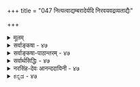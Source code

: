 +++
title = "047 नित्यत्वाद्यम्बरादेर्यदि निरवयवद्रव्यताद्यैः"

+++
<details><summary>मूलम्</summary>

नित्यत्वाद्यम्बरादेर्यदि निरवयवद्रव्यताद्यैः प्रसाध्यं कः स्याद्बाधो विपक्षे कथमिव निगमे वाधकेऽत्रानुमा स्यात् ।  
बाधस्सामान्यदृष्ट्या श्रुतिसमधिगते नैव कुत्रापि शक्यस्तेनामूर्तत्वलिङ्गान्न सृजति विमतो मूर्तमित्याद्यपास्तम् ॥ ४७ ॥
</details>

<details><summary>सर्वाङ्कषा - ४७</summary>

47. 

[[95]]

[ आकाशस्यानित्यत्वम् ] 

नित्यत्वाद्यम्बरादेर्यदि निरवयवद्रव्यताद्यैः प्रसाध्यम्, 

कः स्यात् बाधो विपक्षे, कथमिव निगमे बाधकेऽत्रानुमा स्यात् । बाधः सामान्यदृष्ट्या श्रुतिसमधिगते नैव कुत्रापि शक्यः 

तेनामूर्तत्वलिङ्गान्न सृजति विमतो मूर्तमित्याद्यपास्तम् ॥47॥ 



एवमाकाशस्य तुच्छत्वं निराकृत्य, आकाशे विद्यमानं विवादान्तरमप्याक्षिप्य समाधत्ते - नित्यत्वादीत्यादिना । **अम्बरादेः** = आकाशादेः, **निरवयवद्रव्यताद्यैः** = निरवयवद्रव्यत्वादिहेतुभिः, **नित्यत्वादि** = नित्यत्वादिकं यदि प्रसाध्यम् इष्टम् इति पूर्वपक्षसंग्रहः । नित्यत्वादीत्यत्रादिना विभुत्वग्रहणम् । 'आकाशो नित्यः, निरवयवद्रव्यत्वात्;’ 'आकाशः विभुः, निरवयवद्रव्यत्वात्' इत्यनुमानम् । अम्बरादेरित्यादिना मनसः ग्रहणम्, सिद्धान्ते मनसोऽपि जन्यत्वात् । द्रव्यताद्यैः इत्यत्राद्यपदेनामूर्तत्वादिग्रहणम् । यथायोग्यं पक्षसाध्यहेतवो योजनीयाः ॥ 

निराकरोति - कः स्यादित्यादिना । **विपक्षे** = **विपरीतपक्षे** = हेतोरप्रयोजकशङ्कायाम् बाधः कः **स्यात्** = वैपरीत्ये आपादिते बाधकतर्कः कः ? ' हेतुरस्तु साध्यं मा स्तु' इत्यप्रयोजकशङ्कायां कृतायां तद्वारकः, 'यदि हेतुः न स्यात्, तर्हि साध्यमपि न स्यात्' इति अनुकूलस्तर्कः प्रदर्शनीयः । यदि न शक्यते, तदा इदमनुमानमप्रमाणं स्यात् । प्रकृते, 'निरवयवद्रव्यत्वमस्तु नाम, नित्यत्वं मास्तु', अथवा 'विभुत्वं मास्तु' इति आपादनं विवक्षितम् । एवमापादिते, 'यदि नित्यत्वं न स्यात्, तर्हि निरवयवद्रव्यत्वमपि न स्यात्” इत्यनुकूलस्तर्कः वक्तव्यः । अत्रेष्टापत्तौ तादृशतर्कस्याभावात् उक्तानुमानमप्रयोजकम् । लोके हि सावयवं घटादि अनित्यम्, अविभु च दृष्टम्, तेन निरवयवं नित्यं स्यात्, नो चेत् निरवयवं न स्यात् इत्यस्त्यनुकूलस्तर्कः इत्यत्राह - कथमिवेत्यादि । **निगमे** = 'आकाशः संभूतः ' ( तै. आ. 1) इत्याकाशस्योत्पत्तिप्रतिपादके वेदे **बाधके** = उक्तानुमानस्य बाधके सति **अनुमा** = अनुमानं कथमिव **स्यात्** = प्रतिष्ठतं भवेत् । ' नरशिरः कपालं शुचि, प्राण्यङ्गत्वात्, शङ्खवत्' इत्यनुमानम्, 'स्पृष्ट्रा नरशिरोऽस्थ्यादि सवासा जलमाविशेत्' इत्यादि धर्मशास्त्रविरोधात् अप्रमाणं यथा, तथेदमपि । घटादिप्रतिदृष्टान्तः प्रदर्शितः किलेत्यत्राह - बाध इत्यादि । **श्रुतिसमधिगते** = वेदप्रतिपादिते विषये, **सामान्यदृष्ट्या** = लोकदृष्टसामान्याकारमादाय **बाधः** = श्रुत्यर्थबाधः कुत्रापि विषये नैव **शक्यः** = न वक्तुं शक्यः; श्रुतेः इतरसर्वप्रमाणापेक्षया बलवत्त्वात् । अतः श्रुत्या आकाशस्यानित्यत्वे सिद्धे तद्विरुद्धतयोक्तं अनुमानमप्रमाणम् । एवमेवान्यदपीति प्रदर्शयति - तेनेत्यादि । **तेन** = श्रुतिविरोधेनैव **अमूर्तत्वलिङ्गात्** = अमूर्तत्वहेतुना विमर्त - आकाशादि, **मूर्तम्** = वाय्वादि न सृजति - नोत्पादयति **इत्यादि** = इत्याद्यनुमानमपि **अपास्तम्** = निरस्तं द्रष्टव्यम् । ‘आकाशः न वाय्वाद्युपादानम्, अमूर्तत्वात्, मनोवत्' इत्यनुमानप्रयोगः । वायुस्तु मूर्तद्रव्यम् । आकाशं त्वमूर्तम् । अमूर्तात् मूर्तं कथमुत्पद्येतेत्याद्याक्षेपोऽपि 'आकाशाद्वायुः' इति वायोराकाशादुत्पत्तिप्रतिपादकश्रुत्या बाधितत्वादप्रमाणमित्यर्थः ॥ ४७ ॥
</details>


<details><summary>सर्वाङ्कषा-पाठान्तरम् - ४७</summary>

एवमाकाशस्य तुच्छत्वं निराकृत्य, आकाशे विद्यमानं विवादान्तरमप्याक्षिप्य समाधत्ते - नित्यत्वादीत्यादिना । अम्बरादेः = आकाशादेः, निरवयवद्रव्यताद्यैः = निरवयवद्रव्यत्वादिहेतुभिः, नित्यत्वादि = नित्यत्वादिकं यदि प्रसाध्यम्‌ इष्टम्‌ इति पूर्वपक्षसंग्रहः । नित्यत्वादीत्यत्रादिना विभुत्वग्रहणम्‌ । 'आकाशो नित्यः, निरवयवद्रव्यत्वात्‌;' 'आकाशः विभुः, निरवयवद्रव्यत्वात्‌' इत्यनुमानम्‌ । अम्बरादेरित्यादिना मनसः ग्रहणम्‌, सिद्धान्ते मनसोऽपि जन्यत्वात्‌ । द्रव्यताद्यैः इत्यत्राद्यपदेनामूर्तत्वादिग्रहणम्‌ । यथायोग्यं पक्षसाध्यहेतवो योजनीयाः ॥   
निराकरोति - कः स्यादित्यादिना । विपक्षे = विपरीतपक्षे = हेतोरप्रयोजकशङ्कायाम्‌ बाधः कः स्यात्‌ = वैपरीत्ये आपादिते बाधकतर्कः कः? 'हेतुरस्तु साध्यं मा स्तु' इत्यप्रयोजकशङ्कायां कृतायां तद्वारकः, 'यदि हेतुः न स्यात्‌, तर्हि साध्यमपि न स्यात्‌' इति अनुकूलस्तर्कः प्रदर्शनीयः । यदि न शक्यते, तदा इदमनुमानमप्रमाणं स्यात्‌ । प्रकृते, 'निरवयवद्रव्यत्वमस्तु नाम, नित्यत्वं मास्तु', अथवा 'विभुत्वं मास्तु' इति आपादनं विवक्षितम्‌ । एवमापादिते, 'यदि नित्यत्वं न स्यात्‌, तर्हि निरवयवद्रव्यत्वमपि न स्यात्‌' इत्यनुकूलस्तर्कः वक्तव्यः । अत्रेष्टापत्तौ तादृशतर्कस्याभावात्‌ उक्तानुमानमप्रयोजकम्‌ । लोके हि सावयवं घटादि अनित्यम्‌, अविभु च दृष्टम्‌, तेन निरवयवं नित्यं स्यात्‌, नो चेत्‌ निरवयवं न स्यात्‌ इत्यस्त्यनुकूलस्तर्कः इत्यत्राह - कथमिवेत्यादि । निगमे = 'आकाशः संभूतः' (तै.आ.१) इत्याकाशस्योत्पत्तिप्रतिपादके वेदे बाधके = उक्तानुमानस्य बाधके सति अनुमा = अनुमानं कथमिव स्यात्‌ = प्रतिष्ठितं भवेत्‌ । 'नरशिरः कपालं शुचि, प्राण्यङ्गत्वात्‌, शङ्खुवत्‌' इत्यनुमानम्‌, 'स्पष्टा नरशिरोऽस्थ्यादि सवासा जलमाविशेत्‌' इत्यादि धर्मशास्त्रविरोधात्‌ अप्रमाणं यथा, तथेदमपि । घटादिप्रतिदृष्टान्तः प्रदर्शितः किलेत्यत्राह - बाध इत्यादि । श्रुतिसमधिगते = वेदप्रतिपादिते विषये, सामान्यदृष्ट्या = लोकदृष्टसामान्याकारमादाय बाधः = श्रुत्यर्थबाधः कुत्रापि विषये नैव शक्यः = न वक्तुं शक्यः; श्रुतेः इतरसर्वप्रमाणापेक्षया बलवत्त्वात्‌ । अतः श्रुत्या आकाशस्यानित्यत्वे सिद्धे तद्विरुद्धतयोक्तं अनुमानमप्रमाणम्‌ । एवमेवान्यदपीति प्रदर्शयति - तेनेत्यादि । तेन = श्रुतिविरोधेनैव अमूर्तत्वलिङ्गात्‌ = अमूर्तत्वहेतुना विमतम् = आकाशादि, मूर्तम्‌ = वाय्वादि न सृजति = नोत्पादयति इत्यादि = इत्याद्यनुमानमपि अपास्तम्‌ = निरस्तं द्रष्टव्यम्‌ । आकाशः न वाय्वाद्युपादानम्‌, अमूर्तत्वात्‌, मनोवत्‌' इत्यनुमानप्रयोगः । वायुस्तु मूर्तद्रव्यम्‌ । आकाशं त्वमूर्तम्‌ । अमूर्तात्‌ मूर्तं कथमुत्पद्येतेत्याद्याक्षेपोऽपि 'आकाशाद्वायुः' इति वायोराकाशादुत्पत्तिप्रतिपादकश्रुत्या बाधितत्वादप्रमाणमित्यर्थः ॥ ४७ ॥
</details>


<details><summary>सर्वार्थसिद्धिः - ४७</summary>

सोऽयमाकाशस्सर्वव्यापी नित्यश्चेति वैशेषिकादयः । जैनास्तु तत्र लोकाकाशः अलोकाकाशश्चेति विभाग-मप्याहुः । मूलप्रकृतिर्विभ्वीति सांख्याः । मनो विभ्विति भाट्टाः । तेषां पक्ष सहेतुकमनुभाषते - नित्यत्वादीति ॥ नित्यत्वं व्यापित्वं च पृथक्साध्यम् । प्रत्येकं तयोरेते हेतवः - विगीतं नित्यं विभु च निरवयवत्वे सति महत्त्वात्, सर्वदा निष्पन्दत्वे सति महत्त्वात्, सर्वदा स्पर्शरहितद्रव्यत्वात् इत्यादयः ; निरवयवेन्द्रियग्राह्यगुणत्वादित्याकाशस्यैव ; ज्ञानासमवायिसंयोगाधारत्वात् इति मनस एव । एतेषां साधारणमप्रयोजकत्वमभिप्रेत्याह - कः स्यादिति । न ह्येतेषामनित्यत्वादौ किञ्चिदनिष्टं स्यात् ; स्वाच्छन्द्येनानिष्टकल्पने विपरीतकल्पनस्यापि शक्यत्वात् । अक्षोभ्यं दूषणान्तरमाह - कथमिवेति । येष्वनित्यत्वम् अविभुत्वं च सृष्ट्यादिवा[क्यै]दैस्तत्त्वान्तरावृतत्वादिवाक्यैश्च सिद्धं, तेषु तद्विरुद्धसाधनमागमबाधितमित्यर्थः । उक्तेषु च हेतुषु निरवयवत्वादिकं पञ्चीकरणवादिशास्त्रविरुद्धम् । सर्वदा स्पर्शरहितद्रव्यत्वादिति विभुत्वसाधने अणुत्वेन श्रुतिसिद्धैर्जीवैरनैकान्त्यम्, ज्ञानासमवायिसंयोगाधारत्वम् आत्ममनसोरसिद्धं च । ज्ञानद्रव्यत्वादेर्वक्ष्यमाणत्वात् ज्ञानावस्थानां चात्ममनस्संयोगासमवायिकारणकत्वाभावात् । किं चात्र नित्यत्वसाधनमाकाशदिद्रव्यपक्षीकारेण वा ? आकाशत्वाद्यवस्थापक्षीकारेण वा ? आद्ये सिद्धसाध्यता ; द्वितीये तु स्वानभ्युपगतपक्षीकारो न युक्तः । श्रुत्यैव तदङ्गीकारे तथैव बाधः । अनुमानेन श्रुतिबाधे तु हैतुकप्रलपैश्श्रुतिप्रमाणस्य निश्शेषोच्छेदप्रसङ्गमभिप्रेत्याह - बाध इति । प्रत्यक्षविरोधरहितानन्यपरश्रुत्या यथावदधिगतेऽर्थे येनकेनचित्सामान्यतोदृष्टेन बाधशङ्कायां श्रौतहिंसा न धर्मः हिंसात्वात् संमतवत्, विगीतमस्थि पवित्रम् अस्थित्वात् शङ्खवत् इत्यादेरपि प्रसङ्गः स्यादिति भावः । उक्तं दूषणं प्रस्तुते पक्षे साध्यान्तरविषयहेत्वन्तरेष्वपि दर्शयति - तेनेति । आकाशो न स्पर्शवदुपादानम् ; स्पर्शशून्यत्वात् । एवं वाय्वादिकमपि न तेजःप्रभृत्युपादानम् रूपशून्यत्वात् रसशून्यत्वात् इत्यनुमानजातं श्रुत्यादिविरोधा-दपास्तमित्यर्थः ॥ ४७ ॥ इत्याकाशादेरनित्यत्वाव्यापित्वादि ॥
</details>


<details><summary>नरसिंह-देवः आनन्ददायिनी - ४७</summary>

आकाशस्यावरणाभावमात्रत्वभङ्गः  
प्रसङ्गसंगतिमाह - सोऽयमिति ।  
पङ्कलिप्तं तृणं यद्वज्जले मग्नं तदत्यये ।  
ऊर्ध्वमुद्गच्छति तथा जन्तुः कर्मात्यये पुनः ॥  
ऊर्ध्वमाक्रमतेऽजस्रं लोकाकाशं विहाय सः ।  
सततोर्ध्वगतिर्मुक्तिरलोकाकाश ईरिता ॥  
व्यापि नित्यं द्विधाऽऽकाशमेकमेव विभज्यते । इत्युक्तपक्षमाह - जैनास्त्विति । लोकाकाशः - जन्तुसंचारविशिष्टाकाशः । तद्रहिताकाशः - अलोकाकाशः । मूलप्रकृतिरिति । उत्तरावधिराहित्यमाहुरित्यर्थः । आदिशब्दार्थमाह - व्यापित्वं चेति । आदिशब्देन हेतुविशेषणानि हेत्वन्तराणि च विवक्षितानीत्याह - एतो हेतव इत्यादिना । निरवयवत्व इति तावत्युक्ते गुणे व्यभिचारः, अतो महत्त्वादिति । तावताऽपि घटे व्यभिचारः, अत उक्तं - निरवयवेति । ननु महत्त्वं परिमाणविशेषः; तथाच परिमाणत्वमेव गुणादौ व्यभिचारवारकमिति विशेष्यांशो व्यर्थ इति चेन्न; महत्त्वस्य जातितया परिमाणत्वाघटिततया वैयर्थ्योक्त्ययोगात्; बहुत्वे साध्ये परमाणौ व्यभिचारवारकत्वाच्चेति भावः । सर्वदेति । निस्स्पन्दत्वं क्रियारहितत्वम् । कदाचित्कियारहिते घटादौ गुणादौ व्यभिचारवारणं विशेषणानां द्रष्टव्यम् । सर्वदेति । पूर्ववदेव विशेषणप्रयोजनं द्रष्टव्यम् । निरवयवेति । निरवयवेन्द्रियजन्यलौकिकप्रत्यक्षविषयगुणत्वादित्यर्थः । आकाशस्येति । आकाशपक्षकानुमानस्येत्यर्थः; मनस्यसंभवादिति भावः । एवमुत्तरत्रापि । अप्रयोजकत्वमेवोपपादयति - न ह्येतेषामिति । ननु नित्यत्वाद्यनभ्युपगमे निरवयवत्वे सति महत्त्वादिकं न स्यादिति विपक्षे बाध इत्यत्राह - स्वाच्छन्धेनेति । अप्रयोजकत्वेन तस्य प्रयोजकत्वाभाव उक्तः सत्यप्रयोजकज्यतिरेकापादनस्यैव विपक्षबाधकता यद्युच्येत तर्ह्यनित्यत्वाभावे साध्ये इन्द्रियग्राह्यगुणत्वं न स्यादित्यापादनेन विपरिवृत्तिप्रसङ्गादिति विपरिवृत्तापादनस्यापि सुवचत्वादित्यर्थः । सृष्ट्यादीत्यादिशब्देन प्रलयग्रहः । आवृतत्वादीत्यादिशब्देन प्रकृतेरप्युत्तरावविपरिच्छिन्नत्वप्रतिपादकवाक्यसंग्रहः । स्वरूपासिद्धिदूषणमप्याह - उक्तेष्विति । निरवयवत्वे पञ्चीकरणायोगादिति भावः । व्यभिचारमप्याह - सर्वदेति । व्याप्यत्वासिद्धिं स्वरूपासिद्धिं चाह - ज्ञानेति । ननु ज्ञानद्रव्यस्य नित्यत्वेऽपि तदवस्थानां च जन्यत्वात्तदसमवायिकारणसंयोगाधारत्वं विवक्षितमिति नासिद्धिरित्याह - ज्ञानावस्थाना त्विति । नन्वात्ममनस्संयोगस्य तदसमवायिकारणत्वाभावेऽपि ज्ञानद्रव्यमनस्संयोगोऽसमवायिकारणमस्तु; तथा स एव हेतुः, ज्ञानद्रव्यमेव दृष्टान्तोऽस्त्विति चेत्; आत्मज्ञानद्रव्यसंयोगो वा आवश्यकप्राणमनस्संयोगो वा असमवायिकारणमस्तु; मनस्संयोगः काराणमित्यत्र मानाभावात् । न च विनिगमकाभावात्सर्वेषां संयोगानामसमवायिकारणत्व; तथाच नासिद्धिरिति वाच्यम्; तर्हि व्यभिचारापातात् । इदं ज्ञानस्य अनित्यत्वाङ्गीकारेऽपि समानम् । वस्तुतस्तु समवायिकारणाभावादसमवायिकारणमेव नस्तीति ध्येयम् । द्वितीये त्विति । तथाच परस्याश्रयासिद्धिरपि दोष इति भावः । ननु प्रसाध्याङ्गस्याप्यनुमानस्य संभवान्न दोष इति चेन्मैवम्; अवस्थायाः प्रसाधनं नानुमानेन; लिङ्गाद्यभावात्; तथाच श्रुत्यैव वाच्यम् । तया जन्यत्वविनाशित्वबोधेनानित्यतयैव सिद्धेर्बाध इत्याह - श्रुत्यैवेति । ननु श्रुतेरेवानुमानतो बाधः किं न स्यादित्यत्राह - अनुमानेनेति । निश्शेषोच्छेदप्रसङ्गमेव दर्शयति - प्रत्यक्षेति । विगीतमिति । पवित्रत्वेन संदिग्धवनरास्थ्यादिकमित्यर्थः । साध्यान्तरविषयहेत्वन्तरं दर्शयति - आकाश इति । न स्पर्शवदिति । स्पर्शवतो वायोर्नोपादानमित्यर्थः । तेनामूर्तत्वलिङ्गान्न सृजति विमतो मूर्तमिति - विमत आकाशादिः अमूर्तत्वस्य विभुत्वस्य लिङ्गात् साधकत्वेनाभिमतात् निरवयवत्वे सति महत्त्वादिलिङ्गात् अमूर्तं विभु न सृजति न साधयतीत्यर्थः । यद्वा - 'अमूर्तत्वलिङ्गान्न सृजति विमतं मूर्तमित्याद्यपास्तम्' इति पाठः । तथाचायमर्थ - अमूर्तत्वलिङ्गं निरवयवत्वे सति महत्त्वादिकं विमतममूर्तं न सृजति न जनयति महत्त्वे सति निरवयवद्रव्यत्वादित्याद्यपास्तमित्यर्थः ॥ ४७ ॥
</details>


<details><summary>ಕನ್ನಡ - ४७</summary>

62

तत्त्व मुक्ता कलाप

[श्लोक 47

-47-

[आकाशद अनित्यत्व साधनॆ]

नित्यत्वाद्यम रादेर्यदि निरवयवद्रव्यताः प्रसाध्यं ई स्याद्भाभो विपक्षे कथमिव निगमे बाधके त्रानुमा स्मात् ।

बाधस्सामान्यदृष्णा श्रुतिसमधिगते नैव कुत्रापि श तेनामूर्तत्वलिजा सृजति विमतो मूर्तमत्यादपां

निराकरि

साध्य!

आकाश निरवयव विभुद्रव्य ऎम्ब वैशेषिकर मतवन्नु सुत्तारॆ. अम्बरादे निरवयवद्रव्यता नित्यतादि प्रसाध्यं यदि-आकाशादिगळु निरवयव द्रव्यवाद कारण अवु नित्य मत्तु विभु ऎन्दु साधिसलु हॊरटरॆ, विपक्षे ई बाधः स्यात्-इदक्कॆ विरुद्ध वाद पक्षवन्नु आपादिसिदाग बाधकतर्क यावुदु इरलु अकाशः नित्यः निरवयवद्रव्यतात ऎन्दु अवरु अनुमानवन्नु हेळिदाग निरवयव द्रव्यवादरॆ एतक्कॆ नित्यवागबेकु' ऎन्दु आक्षेपिसि दरॆ इदक्कॆ उत्तरवागि सरियाद तर्कवन्नु हेळलु साध्यविल्ल. आकाशः विभुः निष्क्रियद्रव्यत्वात्- ऎम्ब अनुमानदल्लू इदे दोष समान.

इदल्लदे, अत्र निगमे बाधके सती आनुमा कथविव स्यात् ई विषयदल्लि 'आकाशस्सम्भूतः' ऎन्दु वेद स्पष्टवागि आकाशद उत्पत्तियन्नु हेळुवुदरिन्द वेद विरुद्धवागिद्दाग हिन्दॆ हेळिद अनुमान हेगॆ तानॆ निल्ललु साध्य! श्रुतिसमधिगते कुत्रापि सामान्य दृष्णा बाधः नैव शक्यः हीगॆ वेददल्लि हेळिरुव याव विषयदल्लू सूक्ष्मवागि योचिसदे लोकसामान्यन्यायदिन्द विरोधवन्नु हेळलु युक्तवे इल्ल. लोकसिद्ध सामान्य न्यायदिन्द श्रुतियन्नु विरोधिसलु हॊरटरॆ श्रुतिये उळियलारदु. तेन विमतः अमूर्तत्वलिङ्गात् मार्तं न सृजति इत्याद्यपि अपास्तं

\-

आद्दरिन्द विवादक्कॊळगाद आकाश मूर्त पदार्थवागदिरुव कारण साकारवाद वायुवन्नु हुट्टिसलु साध्यविल्ल. आकाशः न वायोपादानं अमूर्तत्वात् -इत्याद्यनुमानवू निरस्तवायितु.

आकाशाद्वायुः - आकाशदिन्द वायु हुट्टुत्तदॆ ऎन्दु हेळिदॆ. हीगिरुवाग वायु मूर्तद्रव्य, आकाश अमूर्त द्रव्य. अमूर्त द्रव्यदिन्द मूर्तद्रव्य हुट्टलु हेगॆ साध्य? इत्यादि आक्षेपगळिगॆ अवकाशविल्ल. श्रुतिसिद्धवाद अर्थदल्लि केवल युक्तिवादसरियल्ल ॥ ४७ ।
</details>
